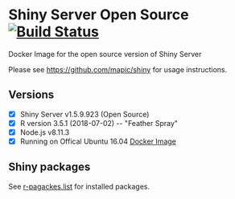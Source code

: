 # Shiny Server Open Source [![Build Status](https://travis-ci.org/mapic/shiny-server.docker.svg?branch=master)](https://travis-ci.org/mapic/shiny-server.docker)

Docker Image for the open source version of Shiny Server

Please see https://github.com/mapic/shiny for usage instructions.

## Versions
- [x] Shiny Server v1.5.9.923 (Open Source)
- [x] R version 3.5.1 (2018-07-02) -- "Feather Spray"
- [x] Node.js v8.11.3
- [x] Running on Offical Ubuntu 16.04 [Docker Image](https://hub.docker.com/_/ubuntu/)

## Shiny packages
See [r-pagackes.list](https://github.com/mapic/shiny-server.docker/blob/master/r-packages.list) for installed packages.